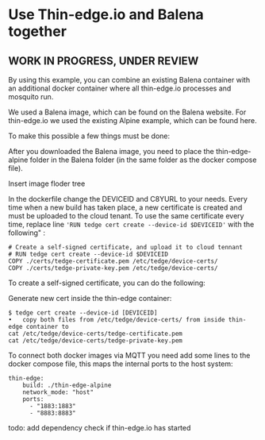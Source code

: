 # Use Thin-edge.io and Balena together

## WORK IN PROGRESS, UNDER REVIEW

By using this example, you can combine an existing Balena container with an additional docker container where all thin-edge.io processes and mosquito run.

We used a Balena image, which can be found on the Balena website. For thin-edge.io we used the existing Alpine example, which can be found here.

To make this possible a few things must be done:

After you downloaded the Balena image, you need to place the thin-edge-alpine folder in the Balena folder (in the same folder as the docker compose file).

Insert image floder tree

In the dockerfile change the DEVICEID and C8YURL to your needs.
Every time when a new build has taken place, a new certificate is created and must be uploaded to the cloud tenant. To use the same certificate every time, replace line ```'RUN tedge cert create --device-id $DEVICEID'``` with the following"
:
```
# Create a self-signed certificate, and upload it to cloud tennant
# RUN tedge cert create --device-id $DEVICEID
COPY ./certs/tedge-certificate.pem /etc/tedge/device-certs/
COPY ./certs/tedge-private-key.pem /etc/tedge/device-certs/
```
To create a self-signed certificate, you can do the following:

Generate new cert inside the thin-edge container:
```
$ tedge cert create --device-id [DEVICEID]
•	copy both files from /etc/tedge/device-certs/ from inside thin-edge container to 
cat /etc/tedge/device-certs/tedge-certificate.pem
cat /etc/tedge/device-certs/tedge-private-key.pem
```
To connect both docker images via MQTT you need add some lines to the docker compose file, this maps the internal ports to the host system:
```
thin-edge:
    build: ./thin-edge-alpine
    network_mode: "host"
    ports:
      - "1883:1883"
      - "8883:8883"
  ```    
todo: add dependency check if thin-edge.io has started

